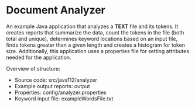 <h1>Document Analyzer</h1>

<p>An example Java application that analyzes a <strong>TEXT</strong> 
file and its tokens.  It creates reports that summarize the data,
count the tokens in the file (both total and unique), determines
keyword locations based on an input file, finds tokens greater
than a given length and creates a histogram for token size.
Additionally, this application uses a properties file for 
setting attributes needed for the application. </p>

<p>Overview of structure:</p>
<ul>
<li>Source code: src/java112/analyzer</li>
<li>Example output reports: output</li>
<li>Properties: config/analyzer.properties</li>
<li>Keyword input file: exampleWordsFile.txt</li>
</ul>
